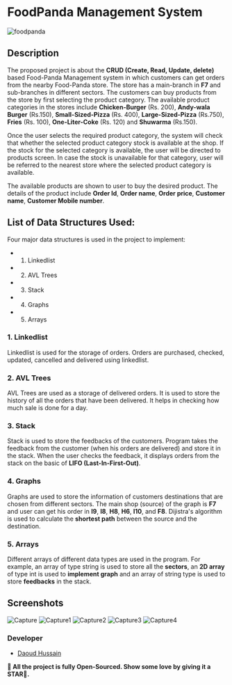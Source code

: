 # FoodPanda Management System
![foodpanda](https://user-images.githubusercontent.com/87219816/178435552-6b655490-57cc-409f-9a9d-67eab3f911ae.jpg)

## Description
The proposed project is about the **CRUD (Create, Read, Update, delete)** based Food-Panda Management system in which customers can get orders from the nearby Food-Panda store. The store has a main-branch in **F7** and sub-branches in different sectors. The customers can buy products from the store by first selecting the product category. The available product categories in the stores include **Chicken-Burger** (Rs. 200), **Andy-wala Burger** (Rs.150), **Small-Sized-Pizza** (Rs. 400), **Large-Sized-Pizza** (Rs.750), **Fries** (Rs. 100), **One-Liter-Coke** (Rs. 120) and **Shuwarma** (Rs.150).

Once the user selects the required product category, the system will check that whether the selected product category stock is available at the shop. If the stock for the selected category is available, the user will be directed to products screen. In case the stock is unavailable for that category, user will be referred to the nearest store where the selected product category is available. 

The available products are shown to user to buy the desired product. The details of the product
include **Order Id**, **Order name**, **Order price**, **Customer name**, **Customer Mobile number**.

## List of Data Structures Used:
Four major data structures is used in the project to implement:
- 1. Linkedlist
- 2. AVL Trees
- 3. Stack
- 4. Graphs
- 5. Arrays

### 1. Linkedlist
Linkedlist is used for the storage of orders. Orders are purchased, checked, updated, cancelled and delivered using linkedlist.  

### 2. AVL Trees
AVL Trees are used as a storage of delivered orders. It is used to store the history of all the orders that have been delivered. It helps in checking how much sale is done for a day.

### 3. Stack
Stack is used to store the feedbacks of the customers. Program takes the feedback from the customer (when his orders are delivered) and store it in the stack. When the user checks the feedback, it displays orders from the stack on the basic of **LIFO (Last-In-First-Out)**.

### 4. Graphs
Graphs are used to store the information of customers destinations that are chosen from different sectors. The main shop (source) of the graph is **F7** and user can get his order in **I9**, **I8**, **H8**, **H6**, **I10**, and **F8**. Dijistra's algorithm is used to calculate the **shortest path** between the source and the destination.

### 5. Arrays
Different arrays of different data types are used in the program. For example, an array of type string is used to store all the **sectors**, an **2D array** of type int is used to **implement graph** and an array of string type is used to store **feedbacks** in the stack.  

## Screenshots
![Capture](https://user-images.githubusercontent.com/87219816/178435646-fef89f49-0de0-468e-9ade-305674778fff.PNG)
![Capture1](https://user-images.githubusercontent.com/87219816/178435673-34f4cf7f-0e98-40bc-958b-b7dc4852fad4.PNG)
![Capture2](https://user-images.githubusercontent.com/87219816/178435712-49b38a55-958a-4c28-b0da-7a8cd311c543.PNG)
![Capture3](https://user-images.githubusercontent.com/87219816/178435723-56f15288-0ba6-445f-a341-aa9757e3074b.PNG)
![Capture4](https://user-images.githubusercontent.com/87219816/178435989-c2d8deb9-bf4f-4636-b679-5b64761d7c1b.PNG)

### Developer
- <a href="https://daoudhussain.tech/"> Daoud Hussain </a>

 **💬 All the project is fully Open-Sourced. Show some love by giving it a STAR🌟.**
